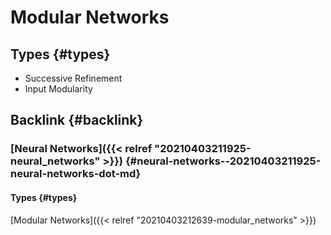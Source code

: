 # Modular Networks


## Types {#types}

-   Successive Refinement
-   Input Modularity


## Backlink {#backlink}


### [Neural Networks]({{< relref "20210403211925-neural_networks" >}}) {#neural-networks--20210403211925-neural-networks-dot-md}


#### Types {#types}

[Modular Networks]({{< relref "20210403212639-modular_networks" >}})


